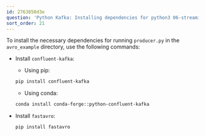 ```yaml
---
id: 2763850d3e
question: 'Python Kafka: Installing dependencies for python3 06-streaming/python/avro_example/producer.py'
sort_order: 21
---
```


To install the necessary dependencies for running `producer.py` in the `avro_example` directory, use the following commands:

- Install `confluent-kafka`:
  - Using pip:
  ```bash
  pip install confluent-kafka
  ```
  - Using conda:
  ```bash
  conda install conda-forge::python-confluent-kafka
  ```

- Install `fastavro`:
  ```bash
  pip install fastavro
  ```
